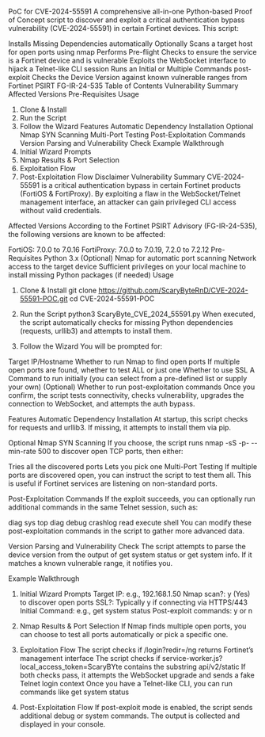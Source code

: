  PoC for CVE-2024-55591
A comprehensive all-in-one Python-based Proof of Concept script to discover and exploit a critical authentication bypass vulnerability (CVE-2024-55591) in certain Fortinet devices. This script:

Installs Missing Dependencies automatically
Optionally Scans a target host for open ports using nmap
Performs Pre-flight Checks to ensure the service is a Fortinet device and is vulnerable
Exploits the WebSocket interface to hijack a Telnet-like CLI session
Runs an Initial or Multiple Commands post-exploit
Checks the Device Version against known vulnerable ranges from Fortinet PSIRT FG-IR-24-535
Table of Contents
Vulnerability Summary
Affected Versions
Pre-Requisites
Usage
1. Clone & Install
2. Run the Script
3. Follow the Wizard
Features
Automatic Dependency Installation
Optional Nmap SYN Scanning
Multi-Port Testing
Post-Exploitation Commands
Version Parsing and Vulnerability Check
Example Walkthrough
1. Initial Wizard Prompts
2. Nmap Results & Port Selection
3. Exploitation Flow
4. Post-Exploitation Flow
Disclaimer
Vulnerability Summary
CVE-2024-55591 is a critical authentication bypass in certain Fortinet products (FortiOS & FortiProxy). By exploiting a flaw in the WebSocket/Telnet management interface, an attacker can gain privileged CLI access without valid credentials.

Affected Versions
According to the Fortinet PSIRT Advisory (FG-IR-24-535), the following versions are known to be affected:

FortiOS: 7.0.0 to 7.0.16
FortiProxy: 7.0.0 to 7.0.19, 7.2.0 to 7.2.12
Pre-Requisites
Python 3.x
(Optional) Nmap for automatic port scanning
Network access to the target device
Sufficient privileges on your local machine to install missing Python packages (if needed)
Usage
1. Clone & Install
git clone https://github.com/ScaryByteRnD/CVE-2024-55591-POC.git
cd CVE-2024-55591-POC
2. Run the Script
python3 ScaryByte_CVE_2024_55591.py
When executed, the script automatically checks for missing Python dependencies (requests, urllib3) and attempts to install them.

3. Follow the Wizard
You will be prompted for:

Target IP/Hostname
Whether to run Nmap to find open ports
If multiple open ports are found, whether to test ALL or just one
Whether to use SSL
A Command to run initially (you can select from a pre-defined list or supply your own)
(Optional) Whether to run post-exploitation commands
Once you confirm, the script tests connectivity, checks vulnerability, upgrades the connection to WebSocket, and attempts the auth bypass.

Features
Automatic Dependency Installation
At startup, this script checks for requests and urllib3. If missing, it attempts to install them via pip.

Optional Nmap SYN Scanning
If you choose, the script runs nmap -sS -p- --min-rate 500 <host> to discover open TCP ports, then either:

Tries all the discovered ports
Lets you pick one
Multi-Port Testing
If multiple ports are discovered open, you can instruct the script to test them all. This is useful if Fortinet services are listening on non-standard ports.

Post-Exploitation Commands
If the exploit succeeds, you can optionally run additional commands in the same Telnet session, such as:

diag sys top
diag debug crashlog read
execute shell
You can modify these post-exploitation commands in the script to gather more advanced data.

Version Parsing and Vulnerability Check
The script attempts to parse the device version from the output of get system status or get system info. If it matches a known vulnerable range, it notifies you.

Example Walkthrough
1. Initial Wizard Prompts
Target IP: e.g., 192.168.1.50
Nmap scan?: y (Yes) to discover open ports
SSL?: Typically y if connecting via HTTPS/443
Initial Command: e.g., get system status
Post-exploit commands: y or n
2. Nmap Results & Port Selection
If Nmap finds multiple open ports, you can choose to test all ports automatically or pick a specific one.

3. Exploitation Flow
The script checks if /login?redir=/ng returns Fortinet’s management interface
The script checks if service-worker.js?local_access_token=ScaryBYte contains the substring api/v2/static
If both checks pass, it attempts the WebSocket upgrade and sends a fake Telnet login context
Once you have a Telnet-like CLI, you can run commands like get system status
4. Post-Exploitation Flow
If post-exploit mode is enabled, the script sends additional debug or system commands. The output is collected and displayed in your console.
